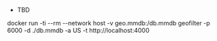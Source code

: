 * TBD

docker run -ti --rm --network host -v geo.mmdb:/db.mmdb geofilter -p 6000 -d ./db.mmdb -a US -t http://localhost:4000